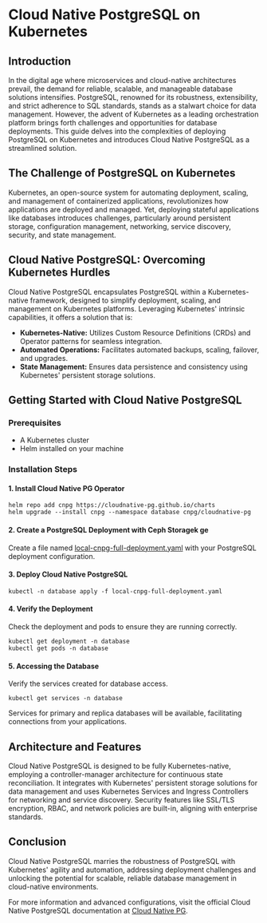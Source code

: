 # Cloud Native PostgreSQL on Kubernetes

## Introduction

In the digital age where microservices and cloud-native architectures prevail, the demand for reliable, scalable, and manageable database solutions intensifies. PostgreSQL, renowned for its robustness, extensibility, and strict adherence to SQL standards, stands as a stalwart choice for data management. However, the advent of Kubernetes as a leading orchestration platform brings forth challenges and opportunities for database deployments. This guide delves into the complexities of deploying PostgreSQL on Kubernetes and introduces Cloud Native PostgreSQL as a streamlined solution.

## The Challenge of PostgreSQL on Kubernetes

Kubernetes, an open-source system for automating deployment, scaling, and management of containerized applications, revolutionizes how applications are deployed and managed. Yet, deploying stateful applications like databases introduces challenges, particularly around persistent storage, configuration management, networking, service discovery, security, and state management. 

## Cloud Native PostgreSQL: Overcoming Kubernetes Hurdles

Cloud Native PostgreSQL encapsulates PostgreSQL within a Kubernetes-native framework, designed to simplify deployment, scaling, and management on Kubernetes platforms. Leveraging Kubernetes' intrinsic capabilities, it offers a solution that is:

- **Kubernetes-Native:** Utilizes Custom Resource Definitions (CRDs) and Operator patterns for seamless integration.
- **Automated Operations:** Facilitates automated backups, scaling, failover, and upgrades.
- **State Management:** Ensures data persistence and consistency using Kubernetes' persistent storage solutions.

## Getting Started with Cloud Native PostgreSQL

### Prerequisites

- A Kubernetes cluster
- Helm installed on your machine

### Installation Steps

#### 1. Install Cloud Native PG Operator

```shell
helm repo add cnpg https://cloudnative-pg.github.io/charts
helm upgrade --install cnpg --namespace database cnpg/cloudnative-pg
```

#### 2. Create a PostgreSQL Deployment with Ceph Storagek ge

Create a file named [local-cnpg-full-deployment.yaml](./local-cnpg-full-deployment.yaml) with your PostgreSQL deployment configuration.

#### 3. Deploy Cloud Native PostgreSQL

```shell
kubectl -n database apply -f local-cnpg-full-deployment.yaml
```

#### 4. Verify the Deployment

Check the deployment and pods to ensure they are running correctly.

```shell
kubectl get deployment -n database
kubectl get pods -n database
```

#### 5. Accessing the Database

Verify the services created for database access.

```shell
kubectl get services -n database
```

Services for primary and replica databases will be available, facilitating connections from your applications.

## Architecture and Features

Cloud Native PostgreSQL is designed to be fully Kubernetes-native, employing a controller-manager architecture for continuous state reconciliation. It integrates with Kubernetes' persistent storage solutions for data management and uses Kubernetes Services and Ingress Controllers for networking and service discovery. Security features like SSL/TLS encryption, RBAC, and network policies are built-in, aligning with enterprise standards.

## Conclusion

Cloud Native PostgreSQL marries the robustness of PostgreSQL with Kubernetes' agility and automation, addressing deployment challenges and unlocking the potential for scalable, reliable database management in cloud-native environments.

For more information and advanced configurations, visit the official Cloud Native PostgreSQL documentation at [Cloud Native PG](https://cloudnative-pg.io/documentation/1.22/storage/).